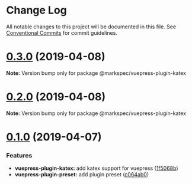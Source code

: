 # Change Log

All notable changes to this project will be documented in this file.
See [Conventional Commits](https://conventionalcommits.org) for commit guidelines.

# [0.3.0](https://github.com/stasson/markspec/compare/v0.2.0...v0.3.0) (2019-04-08)

**Note:** Version bump only for package @markspec/vuepress-plugin-katex





# [0.2.0](https://github.com/stasson/markspec/compare/v0.1.0...v0.2.0) (2019-04-08)

**Note:** Version bump only for package @markspec/vuepress-plugin-katex





# [0.1.0](https://github.com/stasson/markspec/compare/v0.0.1...v0.1.0) (2019-04-07)


### Features

* **vuepress-plugin-katex:** add katex support for vuepress ([1f5068b](https://github.com/stasson/markspec/commit/1f5068b))
* **vuepress-plugin-preset:** add plugin preset ([c064ab0](https://github.com/stasson/markspec/commit/c064ab0))
